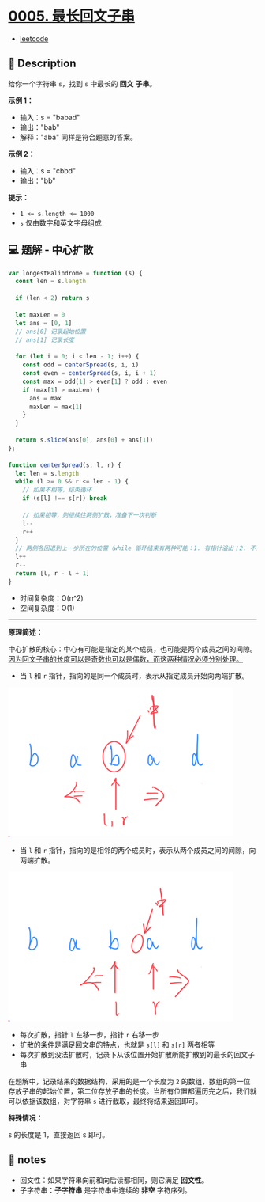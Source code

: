 # [0005. 最长回文子串](https://github.com/Tdahuyou/leetcode/tree/main/0005.%20%E6%9C%80%E9%95%BF%E5%9B%9E%E6%96%87%E5%AD%90%E4%B8%B2)

- [leetcode](https://leetcode.cn/problems/longest-palindromic-substring/)

## 📝 Description

给你一个字符串 `s`，找到 `s` 中最长的 **回文** **子串**。

**示例 1：**

- 输入：s = "babad"
- 输出："bab"
- 解释："aba" 同样是符合题意的答案。

**示例 2：**

- 输入：s = "cbbd"
- 输出："bb"

**提示：**

- `1 <= s.length <= 1000`
- `s` 仅由数字和英文字母组成

## 💻 题解 - 中心扩散

```javascript
var longestPalindrome = function (s) {
  const len = s.length

  if (len < 2) return s

  let maxLen = 0
  let ans = [0, 1]
  // ans[0] 记录起始位置
  // ans[1] 记录长度

  for (let i = 0; i < len - 1; i++) {
    const odd = centerSpread(s, i, i)
    const even = centerSpread(s, i, i + 1)
    const max = odd[1] > even[1] ? odd : even
    if (max[1] > maxLen) {
      ans = max
      maxLen = max[1]
    }
  }

  return s.slice(ans[0], ans[0] + ans[1])
};

function centerSpread(s, l, r) {
  let len = s.length
  while (l >= 0 && r <= len - 1) {
    // 如果不相等，结束循环
    if (s[l] !== s[r]) break

    // 如果相等，则继续往两侧扩散，准备下一次判断
    l--
    r++
  }
  // 两侧各回退到上一步所在的位置（while 循环结束有两种可能：1. 有指针溢出；2. 不满足扩散条件）
  l++
  r--
  return [l, r - l + 1]
}
```

- 时间复杂度：O(n^2)
- 空间复杂度：O(1)

---

**原理简述：**

中心扩散的核心：中心有可能是指定的某个成员，也可能是两个成员之间的间隙。<u>因为回文子串的长度可以是奇数也可以是偶数，而这两种情况必须分别处理。</u>

- 当 `l` 和 `r` 指针，指向的是同一个成员时，表示从指定成员开始向两端扩散。

![](md-imgs/2024-09-25-15-40-07.png)

- 当 `l` 和 `r` 指针，指向的是相邻的两个成员时，表示从两个成员之间的间隙，向两端扩散。

![](md-imgs/2024-09-25-15-40-19.png)

- 每次扩散，指针 `l` 左移一步，指针 `r` 右移一步
- 扩散的条件是满足回文串的特点，也就是 `s[l]` 和 `s[r]` 两者相等
- 每次扩散到没法扩散时，记录下从该位置开始扩散所能扩散到的最长的回文子串

在题解中，记录结果的数据结构，采用的是一个长度为 `2` 的数组，数组的第一位存放子串的起始位置，第二位存放子串的长度。当所有位置都遍历完之后，我们就可以依据该数组，对字符串 `s` 进行截取，最终将结果返回即可。

**特殊情况：**

s 的长度是 1，直接返回 s 即可。

## 📒 notes

- 回文性：如果字符串向前和向后读都相同，则它满足 **回文性**。
- 子字符串：**子字符串** 是字符串中连续的 **非空** 字符序列。

